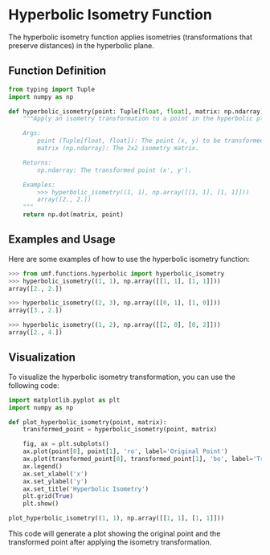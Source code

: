 # Hyperbolic Isometry Function

The hyperbolic isometry function applies isometries (transformations that preserve distances) in the hyperbolic plane.

## Function Definition

```python
from typing import Tuple
import numpy as np

def hyperbolic_isometry(point: Tuple[float, float], matrix: np.ndarray) -> np.ndarray:
    """Apply an isometry transformation to a point in the hyperbolic plane.

    Args:
        point (Tuple[float, float]): The point (x, y) to be transformed.
        matrix (np.ndarray): The 2x2 isometry matrix.

    Returns:
        np.ndarray: The transformed point (x', y').

    Examples:
        >>> hyperbolic_isometry((1, 1), np.array([[1, 1], [1, 1]]))
        array([2., 2.])
    """
    return np.dot(matrix, point)
```

## Examples and Usage

Here are some examples of how to use the hyperbolic isometry function:

```python
>>> from umf.functions.hyperbolic import hyperbolic_isometry
>>> hyperbolic_isometry((1, 1), np.array([[1, 1], [1, 1]]))
array([2., 2.])

>>> hyperbolic_isometry((2, 3), np.array([[0, 1], [1, 0]]))
array([3., 2.])

>>> hyperbolic_isometry((1, 2), np.array([[2, 0], [0, 2]]))
array([2., 4.])
```

## Visualization

To visualize the hyperbolic isometry transformation, you can use the following code:

```python
import matplotlib.pyplot as plt
import numpy as np

def plot_hyperbolic_isometry(point, matrix):
    transformed_point = hyperbolic_isometry(point, matrix)

    fig, ax = plt.subplots()
    ax.plot(point[0], point[1], 'ro', label='Original Point')
    ax.plot(transformed_point[0], transformed_point[1], 'bo', label='Transformed Point')
    ax.legend()
    ax.set_xlabel('x')
    ax.set_ylabel('y')
    ax.set_title('Hyperbolic Isometry')
    plt.grid(True)
    plt.show()

plot_hyperbolic_isometry((1, 1), np.array([[1, 1], [1, 1]]))
```

This code will generate a plot showing the original point and the transformed point after applying the isometry transformation.
